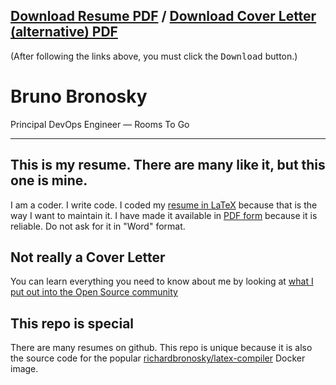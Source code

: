 ## [Download Resume PDF][PDF resume] / [Download Cover Letter (alternative) PDF][PDF cover letter]
(After following the links above, you must click the <kbd>Download</kbd> button.)

# Bruno Bronosky

Principal DevOps Engineer — Rooms To Go

--------

## This is my resume. There are many like it, but this one is mine.

I am a coder. I write code. I coded my [resume in LaTeX] because that is the way I want to maintain it. I have made it available in [PDF form][PDF resume] because it is reliable. Do not ask for it in "Word" format.

## Not really a Cover Letter

You can learn everything you need to know about me by looking at [what I put out into the Open Source community][community]

## This repo is special

There are many resumes on github. This repo is unique because it is also the source code for the popular [richardbronosky/latex-compiler] Docker image.

[PDF resume]:       bruno.bronosky.resume.pdf
[PDF cover letter]: bruno.bronosky.community.pdf
[community]:        bruno.bronosky.community.md
[resume in LaTeX]:  bruno.bronosky.resume.tex
[richardbronosky/latex-compiler]: https://registry.hub.docker.com/r/richardbronosky/latex-compiler/
